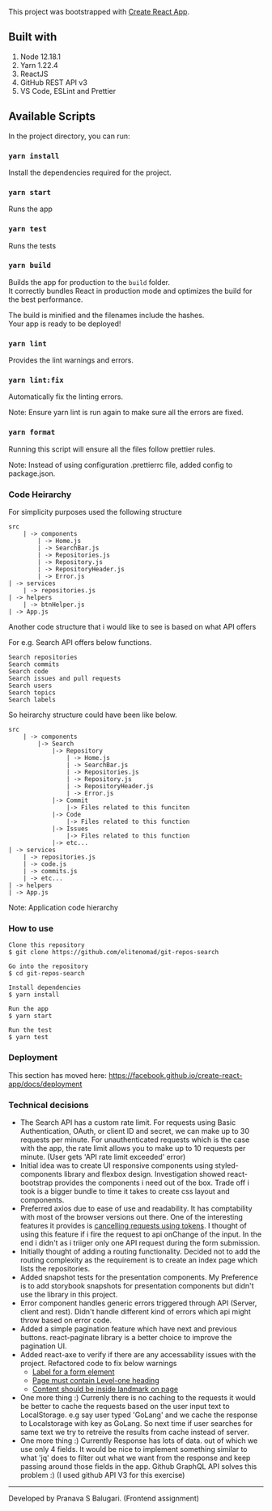 This project was bootstrapped with [Create React App](https://github.com/facebook/create-react-app).

## Built with

1. Node 12.18.1
2. Yarn 1.22.4
3. ReactJS
4. GitHub REST API v3
5. VS Code, ESLint and Prettier

## Available Scripts

In the project directory, you can run:

### `yarn install`

Install the dependencies required for the project.

### `yarn start`

Runs the app

### `yarn test`

Runs the tests

### `yarn build`

Builds the app for production to the `build` folder.<br />
It correctly bundles React in production mode and optimizes the build for the best performance.

The build is minified and the filenames include the hashes.<br />
Your app is ready to be deployed!

### `yarn lint`

Provides the lint warnings and errors.

### `yarn lint:fix`

Automatically fix the linting errors.

Note: Ensure yarn lint is run again to make sure all the errors are fixed.

### `yarn format`

Running this script will ensure all the files follow prettier rules.

Note: Instead of using configuration .prettierrc file, added config to package.json.

### Code Heirarchy

For simplicity purposes used the following structure

```
src
    | -> components
        | -> Home.js
        | -> SearchBar.js
        | -> Repositories.js
        | -> Repository.js
        | -> RepositoryHeader.js
        | -> Error.js
| -> services
    | -> repositories.js
| -> helpers
    | -> btnHelper.js
| -> App.js

```

Another code structure that i would like to see is based on what API offers

For e.g. Search API offers below functions.

```
Search repositories
Search commits
Search code
Search issues and pull requests
Search users
Search topics
Search labels

```

So heirarchy structure could have been like below.

```
src
    | -> components
        |-> Search
            |-> Repository
                | -> Home.js
                | -> SearchBar.js
                | -> Repositories.js
                | -> Repository.js
                | -> RepositoryHeader.js
                | -> Error.js
            |-> Commit
                |-> Files related to this funciton
            |-> Code
                |-> Files related to this function
            |-> Issues
                |-> Files related to this function
            |-> etc...
| -> services
    | -> repositories.js
    | -> code.js
    | -> commits.js
    | -> etc...
| -> helpers
| -> App.js

```

Note: Application code hierarchy

### How to use

    Clone this repository
    $ git clone https://github.com/elitenomad/git-repos-search

    Go into the repository
    $ cd git-repos-search

    Install dependencies
    $ yarn install

    Run the app
    $ yarn start

    Run the test
    $ yarn test

### Deployment

This section has moved here: https://facebook.github.io/create-react-app/docs/deployment

### Technical decisions

- The Search API has a custom rate limit. For requests using Basic Authentication, OAuth, or client ID and secret, we can make up to 30 requests per minute. For unauthenticated requests which is the case with the app, the rate limit allows you to make up to 10 requests per minute. (User gets 'API rate limit exceeded' error)
- Initial idea was to create UI responsive components using styled-components library and flexbox design. Investigation showed react-bootstrap provides the components i need out of the box. Trade off i took is a bigger bundle to time it takes to create css layout and components.
- Preferred axios due to ease of use and readability. It has comptability with most of the browser versions out there. One of the interesting features it provides is [cancelling requests using tokens](https://github.com/axios/axios#cancellation). I thought of using this feature if i fire the request to api onChange of the input. In the end i didn't as i triiger only one API request during the form submission.
- Initially thought of adding a routing functionality. Decided not to add the routing complexity as the requirement is to create an index page which lists the repositories.
- Added snapshot tests for the presentation components. My Preference is to add storybook snapshots for presentation components but didn't use the library in this project.
- Error component handles generic errors triggered through API (Server, client and rest). Didn't handle different kind of errors which api might throw based on error code.
- Added a simple pagination feature which have next and previous buttons. react-paginate library is a better choice to improve the pagination UI.
- Added react-axe to verify if there are any accessability issues with the project. Refactored code to fix below warnings
  - [Label for a form element](https://dequeuniversity.com/rules/axe/3.5/label?application=axeAPI)
  - [Page must contain Level-one heading](https://dequeuniversity.com/rules/axe/3.5/page-has-heading-one?application=axeAPI)
  - [Content should be inside landmark on page](https://dequeuniversity.com/rules/axe/3.5/landmark-one-main?application=axeAPI)
- One more thing :) Currenly there is no caching to the requests it would be better to cache the requests based on the user input text to LocalStorage. e.g say user typed 'GoLang' and we cache the response to Localstorage with key as GoLang. So next time if user searches for same text we try to retreive the results from cache instead of server.
- One more thing :) Currently Response has lots of data. out of which we use only 4 fields. It would be nice to implement something similar to what 'jq' does to filter out what we want from the response and keep passing around those fields in the app. Github GraphQL API solves this problem :) (I used github API V3 for this exercise)

---

Developed by Pranava S Balugari. (Frontend assignment)
